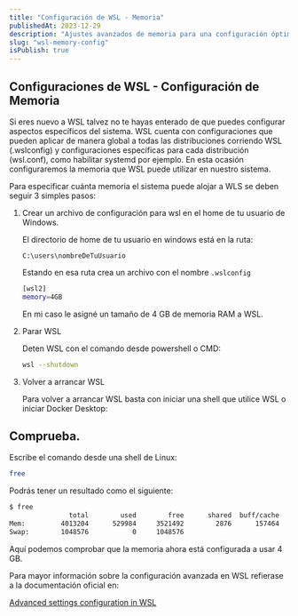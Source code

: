 ```yaml
---
title: "Configuración de WSL - Memoria"
publishedAt: 2023-12-29
description: "Ajustes avanzados de memoria para una configuración óptima."
slug: "wsl-memory-config"
isPublish: true
---
```


## Configuraciones de WSL - Configuración de Memoria

Si eres nuevo a WSL talvez no te hayas enterado de que puedes configurar aspectos específicos del sistema.
WSL cuenta con configuraciones que pueden aplicar de manera global a todas las distribuciones corriendo WSL (.wslconfig)
y configuraciones específicas para cada distribución (wsl.conf), como habilitar systemd por ejemplo.
En esta ocasión configuraremos la memoria que WSL puede utilizar en nuestro sistema.

Para especificar cuánta memoria el sistema puede alojar a WLS se deben seguir 3 simples pasos:

1. Crear un archivo de configuración para wsl en el home de tu usuario de Windows.

   El directorio de home de tu usuario en windows está en la ruta:

   ```
   C:\users\nombreDeTuUsuario
   ```

   Estando en esa ruta crea un archivo con el nombre `.wslconfig`

   ````bash
   [wsl2]
   memory=4GB
   ````
   En mi caso le asigné un tamaño de 4 GB de memoria RAM a WSL.

2. Parar WSL

   Deten WSL con el comando desde powershell o CMD:

   ````bash
   wsl --shutdown
   ````

3. Volver a arrancar WSL

   Para volver a arrancar WSL basta con iniciar una shell que utilice WSL o iniciar Docker Desktop:

## Comprueba.

Escribe el comando desde una shell de Linux:

````bash
free
````

Podrás tener un resultado como el siguiente:

````bash
$ free
               total        used        free      shared  buff/cache   available
Mem:         4013204      529984     3521492        2876      157464     3483220
Swap:        1048576           0     1048576

````

Aquí podemos comprobar que la memoria ahora está configurada a usar 4 GB.

Para mayor información sobre la configuración avanzada en WSL refierase a la documentación oficial en:

[Advanced settings configuration in WSL](https://learn.microsoft.com/en-us/windows/wsl/wsl-config#wslconfig)

